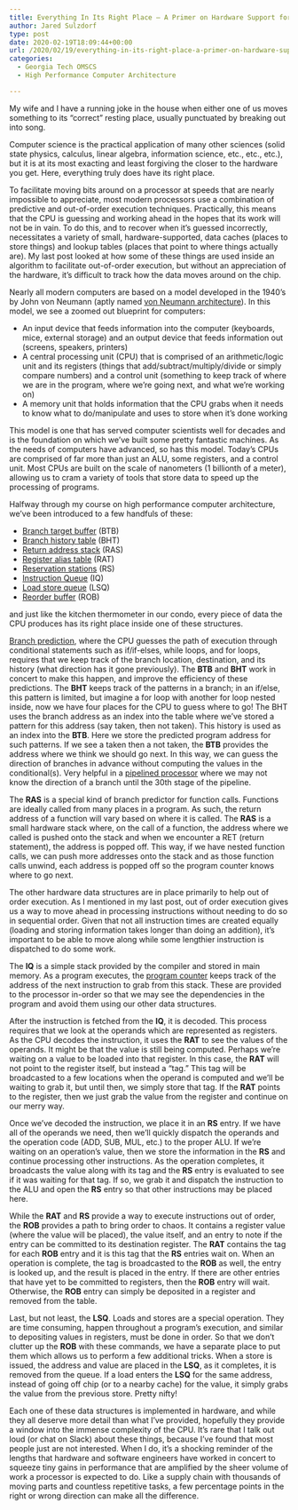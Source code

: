 ```yaml
---
title: Everything In Its Right Place – A Primer on Hardware Support for High Performance Computer Architecture
author: Jared Sulzdorf
type: post
date: 2020-02-19T18:09:44+00:00
url: /2020/02/19/everything-in-its-right-place-a-primer-on-hardware-support-for-high-performance-computer-architecture/
categories:
  - Georgia Tech OMSCS
  - High Performance Computer Architecture

---
```

My wife and I have a running joke in the house when either one of us moves something to its &#8220;correct&#8221; resting place, usually punctuated by breaking out into song.



Computer science is the practical application of many other sciences (solid state physics, calculus, linear algebra, information science, etc., etc., etc.), but it is at its most exacting and least forgiving the closer to the hardware you get. Here, everything truly does have its right place.

<!--more-->

To facilitate moving bits around on a processor at speeds that are nearly impossible to appreciate, most modern processors use a combination of predictive and out-of-order execution techniques. Practically, this means that the CPU is guessing and working ahead in the hopes that its work will not be in vain. To do this, and to recover when it&#8217;s guessed incorrectly, necessitates a variety of small, hardware-supported, data caches (places to store things) and lookup tables (places that point to where things actually are). My last post looked at how some of these things are used inside an algorithm to facilitate out-of-order execution, but without an appreciation of the hardware, it&#8217;s difficult to track how the data moves around on the chip.

Nearly all modern computers are based on a model developed in the 1940&#8217;s by John von Neumann (aptly named [von Neumann architecture][1]). In this model, we see a zoomed out blueprint for computers:

  * An input device that feeds information into the computer (keyboards, mice, external storage) and an output device that feeds information out (screens, speakers, printers)
  * A central processing unit (CPU) that is comprised of an arithmetic/logic unit and its registers (things that add/subtract/multiply/divide or simply compare numbers) and a control unit (something to keep track of where we are in the program, where we&#8217;re going next, and what we&#8217;re working on)
  * A memory unit that holds information that the CPU grabs when it needs to know what to do/manipulate and uses to store when it&#8217;s done working

This model is one that has served computer scientists well for decades and is the foundation on which we&#8217;ve built some pretty fantastic machines. As the needs of computers have advanced, so has this model. Today&#8217;s CPUs are comprised of far more than just an ALU, some registers, and a control unit. Most CPUs are built on the scale of nanometers (1 billionth of a meter), allowing us to cram a variety of tools that store data to speed up the processing of programs.

Halfway through my course on high performance computer architecture, we&#8217;ve been introduced to a few handfuls of these:

  * [Branch target buffer][2] (BTB)
  * [Branch history table][3] (BHT)
  * [Return address stack][4] (RAS)
  * [Register alias table][5] (RAT)
  * [Reservation stations][6] (RS)
  * [Instruction Queue][7] (IQ)
  * [Load store queue][8] (LSQ)
  * [Reorder buffer][9] (ROB)

and just like the kitchen thermometer in our condo, every piece of data the CPU produces has its right place inside one of these structures.

[Branch prediction][10], where the CPU guesses the path of execution through conditional statements such as if/if-elses, while loops, and for loops, requires that we keep track of the branch location, destination, and its history (what direction has it gone previously). The **BTB** and **BHT** work in concert to make this happen, and improve the efficiency of these predictions. The **BHT** keeps track of the patterns in a branch; in an if/else, this pattern is limited, but imagine a for loop with another for loop nested inside, now we have four places for the CPU to guess where to go! The BHT uses the branch address as an index into the table where we&#8217;ve stored a pattern for this address (say taken, then not taken). This history is used as an index into the **BTB**. Here we store the predicted program address for such patterns. If we see a taken then a not taken, the **BTB** provides the address where we think we should go next. In this way, we can guess the direction of branches in advance without computing the values in the conditional(s). Very helpful in a [pipelined processor][11] where we may not know the direction of a branch until the 30th stage of the pipeline.

The **RAS** is a special kind of branch predictor for function calls. Functions are ideally called from many places in a program. As such, the return address of a function will vary based on where it is called. The **RAS** is a small hardware stack where, on the call of a function, the address where we called is pushed onto the stack and when we encounter a RET (return statement), the address is popped off. This way, if we have nested function calls, we can push more addresses onto the stack and as those function calls unwind, each address is popped off so the program counter knows where to go next.

The other hardware data structures are in place primarily to help out of order execution. As I mentioned in my last post, out of order execution gives us a way to move ahead in processing instructions without needing to do so in sequential order. Given that not all instruction times are created equally (loading and storing information takes longer than doing an addition), it&#8217;s important to be able to move along while some lengthier instruction is dispatched to do some work.

The **IQ** is a simple stack provided by the compiler and stored in main memory. As a program executes, the [program counter][12] keeps track of the address of the next instruction to grab from this stack. These are provided to the processor in-order so that we may see the dependencies in the program and avoid them using our other data structures.

After the instruction is fetched from the **IQ**, it is decoded. This process requires that we look at the operands which are represented as registers. As the CPU decodes the instruction, it uses the **RAT** to see the values of the operands. It might be that the value is still being computed. Perhaps we&#8217;re waiting on a value to be loaded into that register. In this case, the **RAT** will not point to the register itself, but instead a &#8220;tag.&#8221; This tag will be broadcasted to a few locations when the operand is computed and we&#8217;ll be waiting to grab it, but until then, we simply store that tag. If the **RAT** points to the register, then we just grab the value from the register and continue on our merry way.

Once we&#8217;ve decoded the instruction, we place it in an **RS** entry. If we have all of the operands we need, then we&#8217;ll quickly dispatch the operands and the operation code (ADD, SUB, MUL, etc.) to the proper ALU. If we&#8217;re waiting on an operation&#8217;s value, then we store the information in the **RS** and continue processing other instructions. As the operation completes, it broadcasts the value along with its tag and the **RS** entry is evaluated to see if it was waiting for that tag. If so, we grab it and dispatch the instruction to the ALU and open the **RS** entry so that other instructions may be placed here.

While the **RAT** and **RS** provide a way to execute instructions out of order, the **ROB** provides a path to bring order to chaos. It contains a register value (where the value will be placed), the value itself, and an entry to note if the entry can be committed to its destination register. The **RAT** contains the tag for each **ROB** entry and it is this tag that the **RS** entries wait on. When an operation is complete, the tag is broadcasted to the **ROB** as well, the entry is looked up, and the result is placed in the entry. If there are other entries that have yet to be committed to registers, then the **ROB** entry will wait. Otherwise, the **ROB** entry can simply be deposited in a register and removed from the table.

Last, but not least, the **LSQ**. Loads and stores are a special operation. They are time consuming, happen throughout a program&#8217;s execution, and similar to depositing values in registers, must be done in order. So that we don&#8217;t clutter up the **ROB** with these commands, we have a separate place to put them which allows us to perform a few additional tricks. When a store is issued, the address and value are placed in the **LSQ**, as it completes, it is removed from the queue. If a load enters the **LSQ** for the same address, instead of going off chip (or to a nearby cache) for the value, it simply grabs the value from the previous store. Pretty nifty!

Each one of these data structures is implemented in hardware, and while they all deserve more detail than what I&#8217;ve provided, hopefully they provide a window into the immense complexity of the CPU. It&#8217;s rare that I talk out loud (or chat on Slack) about these things, because I&#8217;ve found that most people just are not interested. When I do, it&#8217;s a shocking reminder of the lengths that hardware and software engineers have worked in concert to squeeze tiny gains in performance that are amplified by the sheer volume of work a processor is expected to do. Like a supply chain with thousands of moving parts and countless repetitive tasks, a few percentage points in the right or wrong direction can make all the difference.

 [1]: https://en.wikipedia.org/wiki/Von_Neumann_architecture
 [2]: https://en.wikipedia.org/wiki/Branch_target_predictor
 [3]: https://en.wikipedia.org/wiki/Branch_predictor#Two-level_predictor
 [4]: https://en.wikipedia.org/wiki/Call_stack#Unwinding
 [5]: https://en.wikipedia.org/wiki/Register_renaming
 [6]: https://en.wikipedia.org/wiki/Reservation_station
 [7]: https://en.wikipedia.org/wiki/Prefetch_input_queue#Instruction_queue
 [8]: https://en.wikipedia.org/wiki/Memory_disambiguation#Memory_disambiguation_mechanisms
 [9]: https://en.wikipedia.org/wiki/Re-order_buffer
 [10]: https://en.wikipedia.org/wiki/Branch_predictor
 [11]: https://en.wikipedia.org/wiki/Instruction_pipelining
 [12]: https://en.wikipedia.org/wiki/Program_counter